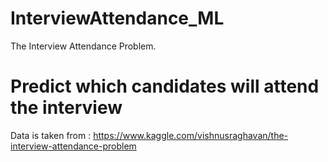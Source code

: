 # InterviewAttendance_ML

The Interview Attendance Problem.

# Predict which candidates will attend the interview

Data is taken from : https://www.kaggle.com/vishnusraghavan/the-interview-attendance-problem

